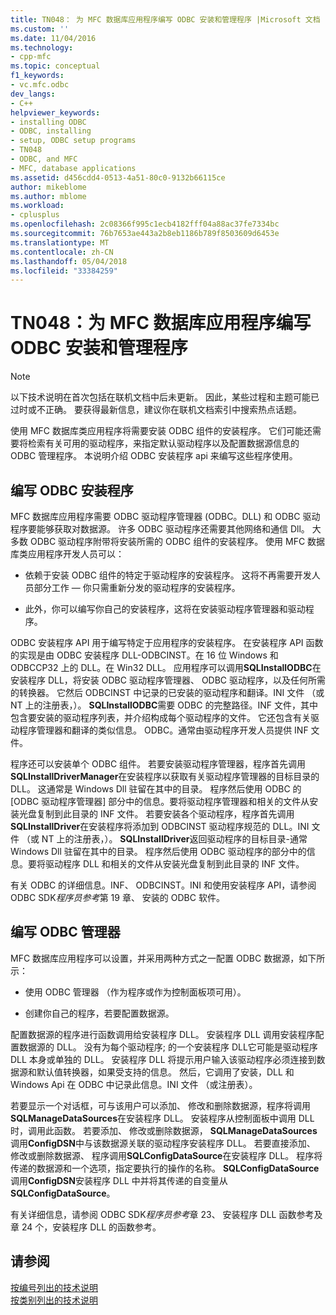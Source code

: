 ```yaml
---
title: TN048： 为 MFC 数据库应用程序编写 ODBC 安装和管理程序 |Microsoft 文档
ms.custom: ''
ms.date: 11/04/2016
ms.technology:
- cpp-mfc
ms.topic: conceptual
f1_keywords:
- vc.mfc.odbc
dev_langs:
- C++
helpviewer_keywords:
- installing ODBC
- ODBC, installing
- setup, ODBC setup programs
- TN048
- ODBC, and MFC
- MFC, database applications
ms.assetid: d456cdd4-0513-4a51-80c0-9132b66115ce
author: mikeblome
ms.author: mblome
ms.workload:
- cplusplus
ms.openlocfilehash: 2c08366f995c1ecb4182fff04a88ac37fe7334bc
ms.sourcegitcommit: 76b7653ae443a2b8eb1186b789f8503609d6453e
ms.translationtype: MT
ms.contentlocale: zh-CN
ms.lasthandoff: 05/04/2018
ms.locfileid: "33384259"
---
```

# <a name="tn048-writing-odbc-setup-and-administration-programs-for-mfc-database-applications"></a>TN048：为 MFC 数据库应用程序编写 ODBC 安装和管理程序
> [!NOTE]
>  以下技术说明在首次包括在联机文档中后未更新。 因此，某些过程和主题可能已过时或不正确。 要获得最新信息，建议你在联机文档索引中搜索热点话题。  
  
 使用 MFC 数据库类应用程序将需要安装 ODBC 组件的安装程序。 它们可能还需要将检索有关可用的驱动程序，来指定默认驱动程序以及配置数据源信息的 ODBC 管理程序。 本说明介绍 ODBC 安装程序 api 来编写这些程序使用。  
  
##  <a name="_mfcnotes_writing_an_odbc_setup_program"></a> 编写 ODBC 安装程序  
 MFC 数据库应用程序需要 ODBC 驱动程序管理器 (ODBC。DLL) 和 ODBC 驱动程序要能够获取对数据源。 许多 ODBC 驱动程序还需要其他网络和通信 Dll。 大多数 ODBC 驱动程序附带将安装所需的 ODBC 组件的安装程序。 使用 MFC 数据库类应用程序开发人员可以：  
  
-   依赖于安装 ODBC 组件的特定于驱动程序的安装程序。 这将不再需要开发人员部分工作 — 你只需重新分发的驱动程序的安装程序。  
  
-   此外，你可以编写你自己的安装程序，这将在安装驱动程序管理器和驱动程序。  
  
 ODBC 安装程序 API 用于编写特定于应用程序的安装程序。 在安装程序 API 函数的实现是由 ODBC 安装程序 DLL-ODBCINST。在 16 位 Windows 和 ODBCCP32 上的 DLL。在 Win32 DLL。 应用程序可以调用**SQLInstallODBC**在安装程序 DLL，将安装 ODBC 驱动程序管理器、 ODBC 驱动程序，以及任何所需的转换器。 它然后 ODBCINST 中记录的已安装的驱动程序和翻译。INI 文件 （或 NT 上的注册表，）。 **SQLInstallODBC**需要 ODBC 的完整路径。INF 文件，其中包含要安装的驱动程序列表，并介绍构成每个驱动程序的文件。 它还包含有关驱动程序管理器和翻译的类似信息。 ODBC。通常由驱动程序开发人员提供 INF 文件。  
  
 程序还可以安装单个 ODBC 组件。 若要安装驱动程序管理器，程序首先调用**SQLInstallDriverManager**在安装程序以获取有关驱动程序管理器的目标目录的 DLL。 这通常是 Windows Dll 驻留在其中的目录。 程序然后使用 ODBC 的 [ODBC 驱动程序管理器] 部分中的信息。要将驱动程序管理器和相关的文件从安装光盘复制到此目录的 INF 文件。 若要安装各个驱动程序，程序首先调用**SQLInstallDriver**在安装程序将添加到 ODBCINST 驱动程序规范的 DLL。INI 文件 （或 NT 上的注册表，）。 **SQLInstallDriver**返回驱动程序的目标目录-通常 Windows Dll 驻留在其中的目录。 程序然后使用 ODBC 驱动程序的部分中的信息。要将驱动程序 DLL 和相关的文件从安装光盘复制到此目录的 INF 文件。  
  
 有关 ODBC 的详细信息。INF、 ODBCINST。INI 和使用安装程序 API，请参阅 ODBC SDK*程序员参考*第 19 章、 安装的 ODBC 软件。  
  
##  <a name="_mfcnotes_writing_an_odbc_administrator"></a> 编写 ODBC 管理器  
 MFC 数据库应用程序可以设置，并采用两种方式之一配置 ODBC 数据源，如下所示：  
  
-   使用 ODBC 管理器 （作为程序或作为控制面板项可用）。  
  
-   创建你自己的程序，若要配置数据源。  
  
 配置数据源的程序进行函数调用给安装程序 DLL。 安装程序 DLL 调用安装程序配置数据源的 DLL。 没有为每个驱动程序; 的一个安装程序 DLL它可能是驱动程序 DLL 本身或单独的 DLL。 安装程序 DLL 将提示用户输入该驱动程序必须连接到数据源和默认值转换器，如果受支持的信息。 然后，它调用了安装，DLL 和 Windows Api 在 ODBC 中记录此信息。INI 文件 （或注册表）。  
  
 若要显示一个对话框，可与该用户可以添加、 修改和删除数据源，程序将调用**SQLManageDataSources**在安装程序 DLL。 安装程序从控制面板中调用 DLL 时，调用此函数。 若要添加、 修改或删除数据源， **SQLManageDataSources**调用**ConfigDSN**中与该数据源关联的驱动程序安装程序 DLL。 若要直接添加、 修改或删除数据源、 程序调用**SQLConfigDataSource**在安装程序 DLL。 程序将传递的数据源和一个选项，指定要执行的操作的名称。 **SQLConfigDataSource**调用**ConfigDSN**安装程序 DLL 中并将其传递的自变量从**SQLConfigDataSource**。  
  
 有关详细信息，请参阅 ODBC SDK*程序员参考*章 23、 安装程序 DLL 函数参考及章 24 个，安装程序 DLL 的函数参考。  
  
## <a name="see-also"></a>请参阅  
 [按编号列出的技术说明](../mfc/technical-notes-by-number.md)   
 [按类别列出的技术说明](../mfc/technical-notes-by-category.md)

